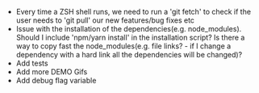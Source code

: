 -   Every time a ZSH shell runs, we need to run a 'git fetch' to check if the user needs to 'git pull' our new features/bug fixes etc
-   Issue with the installation of the dependencies(e.g. node_modules). Should I include 'npm/yarn install' in the installation script? Is there a way to copy fast the node_modules(e.g. file links? - if I change a dependency with a hard link all the dependencies will be changed)?
-   Add tests
-   Add more DEMO Gifs
-   Add debug flag variable
